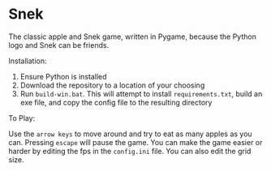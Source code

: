 # Snek
The classic apple and Snek game, written in Pygame, because the Python logo and Snek can be friends.

Installation:

1. Ensure Python is installed
2. Download the repository to a location of your choosing
3. Run `build-win.bat`. This will attempt to install `requirements.txt`, build an exe file, and copy the config file to the resulting directory

To Play:

Use the `arrow keys` to move around and try to eat as many apples as you can. Pressing `escape` will pause the game.
You can make the game easier or harder by editing the fps in the `config.ini` file. You can also edit the grid size. 

